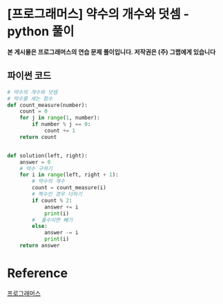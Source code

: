 # [프로그래머스] 약수의 개수와 덧셈 - python 풀이

**본 게시물은 프로그래머스의 연습 문제 풀이입니다. 저작권은 (주) 그랩에게 있습니다**



## 파이썬 코드

```python
# 약수의 개수와 덧셈
# 약수를 세는 함수
def count_measure(number):
    count = 0
    for j in range(1, number):
        if number % j == 0:
            count += 1
    return count


def solution(left, right):
    answer = 0
    # 약수 구하기
    for i in range(left, right + 1):
        # 약수의 개수
        count = count_measure(i)
        # 짝수인 경우 더하기
        if count % 2:
            answer += i
            print(i)
        #  홀수이면 빼기
        else:
            answer -= i
            print(i)
    return answer
```



# Reference

[프로그래머스](https://programmers.co.kr)

